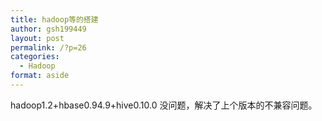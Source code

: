```yaml
---
title: hadoop等的搭建
author: gsh199449
layout: post
permalink: /?p=26
categories:
  - Hadoop
format: aside
---
```

hadoop1.2+hbase0.94.9+hive0.10.0 没问题，解决了上个版本的不兼容问题。